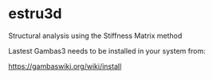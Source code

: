 # estru3d
Structural analysis using the Stiffness Matrix method

Lastest Gambas3 needs to be installed in your system from:

https://gambaswiki.org/wiki/install

